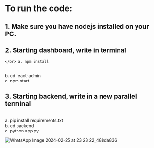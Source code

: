 # To run the code:

## 1. Make sure you have nodejs installed on your PC.

## 2. Starting dashboard, write in terminal
    </br> a. npm install
   </br> b. cd react-admin
   </br> c. npm start

## 3. Starting backend, write in a new parallel terminal
   </br> a. pip install requirements.txt
   </br> b. cd backend
   </br> c. python app.py

   ![WhatsApp Image 2024-02-25 at 23 23 22_488da836](https://github.com/Y-a-s-h-M-i-t-t-a-l/SafeApp/assets/104529934/c455bead-226c-4683-af66-7d2749dece7d)
